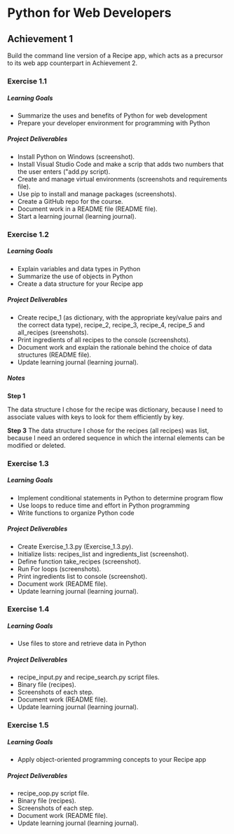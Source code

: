 # Python for Web Developers

## Achievement 1
Build the command line version of a Recipe app, which acts as a precursor to its
web app counterpart in Achievement 2.

### Exercise 1.1

##### Learning Goals
* Summarize the uses and benefits of Python for web development
* Prepare your developer environment for programming with Python

##### Project Deliverables
* Install Python on Windows (screenshot).
* Install Visual Studio Code and make a scrip that adds two numbers that the user enters ("add.py script).
* Create and manage virtual environments (screenshots and requirements file).
* Use pip to install and manage packages (screenshots).
* Create a GitHub repo for the course.
* Document work in a README file (README file).
* Start a learning journal (learning journal).

### Exercise 1.2

##### Learning Goals

* Explain variables and data types in Python
* Summarize the use of objects in Python
* Create a data structure for your Recipe app

##### Project Deliverables

* Create recipe_1 (as dictionary, with the appropriate key/value pairs and the correct data type), recipe_2, recipe_3, recipe_4, recipe_5 and all_recipes (sreenshots).
* Print ingredients of all recipes to the console (screenshots).
* Document work and explain the rationale behind the choice of data structures (README file).
* Update learning journal (learning journal).

##### Notes

**Step 1**

The data structure I chose for the recipe was dictionary, because I need to associate values with keys to look for them efficiently by key.

**Step 3**
The data structure I chose for the recipes (all recipes) was list, because I need an ordered sequence in which the internal elements can be modified or deleted.

### Exercise 1.3

##### Learning Goals

* Implement conditional statements in Python to determine program flow
* Use loops to reduce time and effort in Python programming
* Write functions to organize Python code

##### Project Deliverables

* Create Exercise_1.3.py (Exercise_1.3.py).
* Initialize lists: recipes_list and ingredients_list (screenshot).
* Define function take_recipes (screenshot).
* Run For loops (screenshots).
* Print ingredients list to console (screenshot).
* Document work (README file).
* Update learning journal (learning journal).

### Exercise 1.4

##### Learning Goals

* Use files to store and retrieve data in Python

##### Project Deliverables

* recipe_input.py and recipe_search.py script files.
* Binary file (recipes).
* Screenshots of each step.
* Document work (README file).
* Update learning journal (learning journal).

### Exercise 1.5

##### Learning Goals

* Apply object-oriented programming concepts to your Recipe app

##### Project Deliverables

* recipe_oop.py script file.
* Binary file (recipes).
* Screenshots of each step.
* Document work (README file).
* Update learning journal (learning journal).